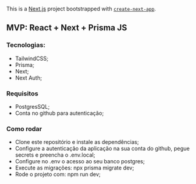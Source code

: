 This is a [Next.js](https://nextjs.org/) project bootstrapped with [`create-next-app`](https://github.com/vercel/next.js/tree/canary/packages/create-next-app).

## MVP: React + Next + Prisma JS

### Tecnologias:

- TailwindCSS;
- Prisma;
- Next;
- Next Auth;

### Requisitos

- PostgresSQL;
- Conta no github para autenticação;

### Como rodar

- Clone este repositório e instale as dependências;
- Configure a autenticação da aplicação na sua conta do github, pegue secrets e preencha o .env.local;
- Configure no .env o acesso ao seu banco postgres;
- Execute as migrações: npx prisma migrate dev;
- Rode o projeto com: npm run dev;
